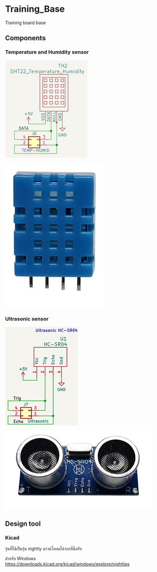 # Training_Base
Training board base

## Components ##


### Temperature and Humidity sensor ###
 

![DHT22-sch](./Pictures/DHT22-sch.png) 

![DHT22-pic](./Pictures/DHT22-pic.png) 

### Ultrasonic sensor ###

![HC-SR04-sch](./Pictures/HC-SR04-sch.png) 
 
![HC-SR04-pic](./Pictures/HC-SR04-pic.png) 






## Design tool ##

### Kicad ### 
รุ่นที่ใช้เป็นรุ่น nightly ดาวน์โหลดได้จากที่นี่ครับ

สำหรับ Windows 
https://downloads.kicad.org/kicad/windows/explore/nightlies

